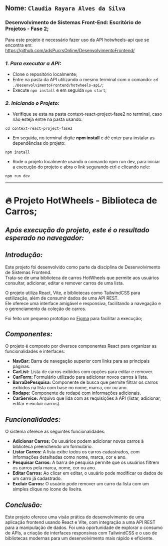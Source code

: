 ## Nome: `Claudia Rayara Alves da Silva`
### Desenvolvimento de Sistemas Front-End: Escritório de Projetos - Fase 2;

Para este projeto é necessário fazer uso da API hotwheels-api que se encontra em: https://github.com/adsPucrsOnline/DesenvolvimentoFrontend/
### *1. Para executar a API:*
- Clone o repositório localmente;
- Entre na pasta da API utilizando o mesmo terminal com o comando: `cd ./DesenvolvimentoFrontend/hotwheels-api/`;
- Execute `npm install` e em seguida `npm start`;

### *2. Iniciando o Projeto:*
- Verifique se esta na pasta context-react-project-fase2 no terminal, caso não esteja entre na pasta usando:
```
cd context-react-project-fase2
```

- Em seguida, no terminal digite **npm install** e dê enter para instalar as dependências do projeto:
```
npm install
```

- Rode o projeto localmente usando o comando npm run dev, para iniciar a execução do projeto e abra o link segurando ctrl e clicando nele:
```
npm run dev
```
---
# 🔥 Projeto HotWheels - Biblioteca de Carros;
## *Após execução do projeto, este é o resultado esperado no navegador:*

## *Introdução:*
Este projeto foi desenvolvido como parte da disciplina de Desenvolvimento de Sistemas Frontend. \
Trata-se de uma biblioteca de carros HotWheels que permite aos usuários consultar, adicionar, editar e remover carros de uma lista.

O projeto utiliza React, Vite, e bibliotecas como TailwindCSS para estilização, além de consumir dados de uma API REST.\
Ele oferece uma interface amigável e responsiva, facilitando a navegação e o gerenciamento da coleção de carros.

Foi feito um pequeno prototipo no [Figma](https://www.figma.com/design/wUWKWXi0RoVPFEkxoJ9ktn/%F0%9F%93%98-PUCRS-(Desenvolvimento-de-Sistemas-Front-End)---HotWheels-API?node-id=0-1&t=mBROjwPHut6gRTvv-1)
 para facilitar a execução;

## *Componentes:*
O projeto é composto por diversos componentes React para organizar as funcionalidades e interfaces:
- **NavBar:** Barra de navegação superior com links para as principais páginas.
- **CarList:** Lista de carros exibidos com opções para editar e remover.
- **CarForm:** Formulário utilizado para adicionar novos carros à lista.
- **BarraDePesquisa:** Componente de busca que permite filtrar os carros exibidos na lista com base no nome, marca, cor ou ano.
- **Rodape:** Componente de rodapé com informações adicionais.
- **CarService:** Arquivo que lida com as requisições à API (listar, adicionar, editar e excluir carros).

## *Funcionalidades:*
O sistema oferece as seguintes funcionalidades:
- **Adicionar Carros:** Os usuários podem adicionar novos carros à biblioteca preenchendo um formulário.
- **Listar Carros:** A lista exibe todos os carros cadastrados, com informações detalhadas como nome, marca, cor e ano.
- **Pesquisar Carros:** A barra de pesquisa permite que os usuários filtrem os carros pela marca, nome, cor ou ano.
- **Editar Carros:** Ao clicar em editar, o usuário pode modificar os dados de um carro já cadastrado.
- **Excluir Carros:** O usuário pode remover um carro da lista com um simples clique no ícone de lixeira.

## *Conclusão:*
Este projeto oferece uma visão prática do desenvolvimento de uma aplicação frontend usando React e Vite, com integração a uma API REST para a manipulação de dados. Foi uma oportunidade de explorar o consumo de APIs, a criação de interfaces responsivas com TailwindCSS e o uso de bibliotecas modernas para um desenvolvimento mais rápido e eficiente.
